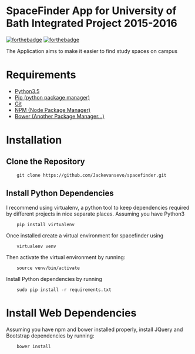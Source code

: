 # SpaceFinder App for University of Bath Integrated Project 2015-2016

[![forthebadge](http://forthebadge.com/images/badges/built-with-swag.svg)](http://forthebadge.com)
[![forthebadge](http://forthebadge.com/images/badges/certified-cousin-terio.svg)](http://forthebadge.com)

The Application aims to make it easier to find study spaces on campus


# Requirements
- [Python3.5](https://www.python.org/downloads/)
- [Pip (python package manager)](http://python-packaging-user-guide.readthedocs.org/en/latest/installing/#install-pip-setuptools-and-wheel)
- [Git](https://git-scm.com/book/en/v2/Getting-Started-Installing-Git)
- [NPM (Node Package Manager)](https://nodejs.org/en/)
- [Bower (Another Package Manager...)](https://www.npmjs.com/package/bower)



# Installation

## Clone the Repository

        git clone https://github.com/Jackevansevo/spacefinder.git


## Install Python Dependencies

I recommend using virtualenv, a python tool to keep dependencies required by
different projects in nice separate places. Assuming you have Python3

        pip install virtualenv

Once installed create a virtual environment for spacefinder using

        virtualenv venv

Then activate the virtual environment by running:

        source venv/bin/activate


Install Python dependencies by running

        sudo pip install -r requirements.txt


# Install Web Dependencies

Assuming you have npm and bower installed properly, install JQuery and Bootstrap
dependencies by running:

        bower install
